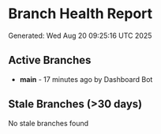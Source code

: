 # Branch Health Report
Generated: Wed Aug 20 09:25:16 UTC 2025

## Active Branches
- **main** - 17 minutes ago by Dashboard Bot

## Stale Branches (>30 days)
No stale branches found
